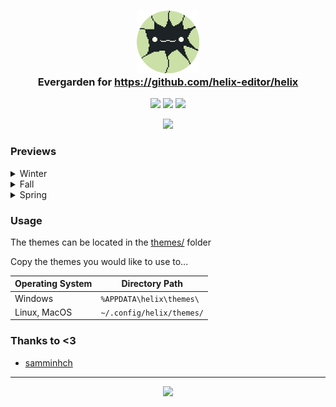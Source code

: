 <h3 align="center">
	<img src="https://github.com/everviolet/.github/raw/main/assets/logo-circle.png" width="100" alt="Logo"/><br/>
	Evergarden for <a href="helix">https://github.com/helix-editor/helix</a>
</h3>

<p align="center">
	<a href="https://github.com/everviolet/helix/stargazers"><img src="https://img.shields.io/github/stars/everviolet/helix?style=for-the-badge&colorA=313B40&colorB=DBBC7F"></a>
	<a href="https://github.com/everviolet/helix/issues"><img src="https://img.shields.io/github/issues/everviolet/helix?style=for-the-badge&colorA=313B40&colorB=E69875"></a>
	<a href="https://github.com/everviolet/helix/contributors"><img src="https://img.shields.io/github/contributors/everviolet/helix?style=for-the-badge&colorA=313B40&colorB=97C9C3"></a>
</p>

<p align="center">
	<img src="https://raw.githubusercontent.com/everviolet/helix/main/assets/previews/preview.png"/>
</p>

### Previews

<details>
<summary>Winter</summary>
<img src="https://raw.githubusercontent.com/everviolet/helix/main/assets/previews/winter.webp"/>
</details>
<details>
<summary>Fall</summary>
<img src="https://raw.githubusercontent.com/everviolet/helix/main/assets/previews/fall.webp"/>
</details>
<details>
<summary>Spring</summary>
<img src="https://raw.githubusercontent.com/everviolet/helix/main/assets/previews/spring.webp"/>
<details>
<summary>Summer</summary>
<img src="https://raw.githubusercontent.com/everviolet/helix/main/assets/previews/spring.webp"/>
</details>
</details>

### Usage
The themes can be located in the [themes/](https://github.com/everviolet/helix/tree/main/themes) folder

Copy the themes you would like to use to...

| Operating System |      Directory Path      |
| ---------------- | ------------------------ |
| Windows          | `%APPDATA\helix\themes\` |
| Linux, MacOS     | `~/.config/helix/themes/` |

### Thanks to <3

- [samminhch](https://github.com/samminhch)

<hr>

<p align="center">
	<a href="https://github.com/comfysage/evergarden/blob/mega/LICENSE"><img src="https://img.shields.io/static/v1.svg?style=for-the-badge&label=LICENSE&message=GPL3&colorA=313B40&colorB=9BB5CF"/></a>
</p>
